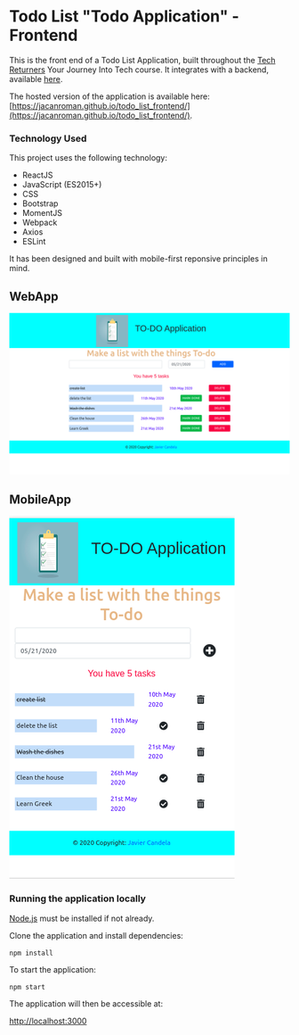 # Todo List "Todo Application" - Frontend

This is the front end of a Todo List Application, built throughout the [Tech Returners](https://techreturners.com) Your Journey Into Tech course. It integrates with a backend, available [here](https://github.com/Jacanroman/todo_backend).

The hosted version of the application is available here: [https://jacanroman.github.io/todo_list_frontend/](https://jacanroman.github.io/todo_list_frontend/).

### Technology Used

This project uses the following technology:

- ReactJS
- JavaScript (ES2015+)
- CSS
- Bootstrap
- MomentJS
- Webpack
- Axios
- ESLint

It has been designed and built with mobile-first reponsive principles in mind.


## WebApp

<a href="[https://jacanroman.github.io/todo_list_frontend/]"><img src="https://github.com/Jacanroman/todo_list_frontend/blob/master/src/images/web.png" alt="Image_web" /></a>



## MobileApp

<a href="[https://jacanroman.github.io/todo_list_frontend/]"><img src="https://github.com/Jacanroman/todo_list_frontend/blob/master/src/images/Mobile.png" alt="Image_web"/></a>




### Running the application locally

[Node.js](https://nodejs.org/en/) must be installed if not already.

Clone the application and install dependencies:

    npm install

To start the application:

    npm start

The application will then be accessible at:

[http://localhost:3000](http://localhost:3000)

